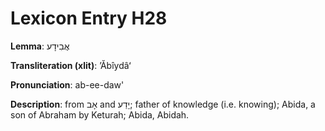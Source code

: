# Lexicon Entry H28

**Lemma**: אֲבִידָע

**Transliteration (xlit)**: ʼĂbîydâʻ

**Pronunciation**: ab-ee-daw'

**Description**:
from אָב and יָדַע; father of knowledge (i.e. knowing); Abida, a son of Abraham by Keturah; Abida, Abidah.
